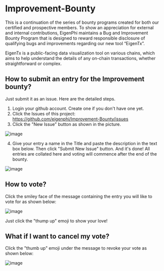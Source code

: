# Improvement-Bounty

This is a continuation of the series of bounty programs created for both our certified and prospective members.  To show an appreciation for external and internal contributions, EigenPhi maintains a Bug and Improvement Bounty Program that is designed to reward responsible disclosure of qualifying bugs and improvements regarding our new tool “EigenTx”. 

EigenTx is a public-facing data visualization tool on various chains, which aims to help understand the details of any on-chain transactions, whether straightforward or complex. 

## How to submit an entry for the Improvement bounty?
Just submit it as an issue. Here are the detailed steps.
1. Login your github account. Create one if you don't have one yet.
2. Click the Issues of this project: https://github.com/eigenphi/Improvement-Bounty/issues 
3. Click the "New Issue" button as shown in the picture.

![image](https://telegra.ph/file/3dbd7315400ada163f2bc.png)

4. Give your entry a name in the Title and paste the description in the text box below. Then click "Submit New Issue" button. And it's done!
All entries are collated here and voting will commence after the end of the bounty.

![image](https://telegra.ph/file/ff982ed8c0afd5982ae89.png)


## How to vote?

Click the smiley face of the message containing the entry you will like to vote for as shown below:

![image](https://telegra.ph/file/1f5e4cb5fff0158702838.png)

Just click the "thump up" emoji to show your love!

## What if I want to cancel my vote?

Click the "thumb up" emoji under the message to revoke your vote as shown below:

![image](https://telegra.ph/file/da57a7bdcb301073aaa9c.png)
